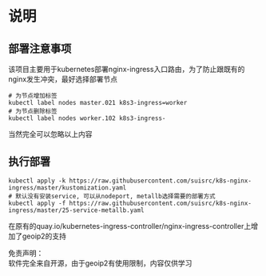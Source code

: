 # 说明

## 部署注意事项
该项目主要用于kubernetes部署nginx-ingress入口路由，为了防止跟既有的nginx发生冲突，最好选择部署节点
```
# 为节点增加标签
kubectl label nodes master.021 k8s3-ingress=worker
# 为节点删除标签
kubectl label nodes worker.102 k8s3-ingress-
```
当然完全可以忽略以上内容


## 执行部署
```
kubectl apply -k https://raw.githubusercontent.com/suisrc/k8s-nginx-ingress/master/kustomization.yaml
# 默认没有安装service, 可以从nodeport, metallb选择需要的部署方式
kubectl apply -f https://raw.githubusercontent.com/suisrc/k8s-nginx-ingress/master/25-service-metallb.yaml
```

在原有的quay.io/kubernetes-ingress-controller/nginx-ingress-controller上增加了geoip2的支持

免责声明：  
    软件完全来自开源，由于geoip2有使用限制，内容仅供学习

